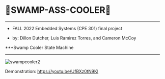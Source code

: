 # 💎SWAMP-ASS-COOLER💎

--------------------------------------------------


- FALL 2022 Embedded Systems (CPE 301) final project

- by: Dillon Dutcher, Luis Ramirez Torres, and Cameron McCoy

***Swamp Cooler State Machine


----------------------------------------------------

![swampcooler2](https://user-images.githubusercontent.com/116330722/207219555-30cfa5f4-9033-470d-951c-b5721b7c783b.jpg)



Demonstration: https://youtu.be/UfBXz0tN9KI
